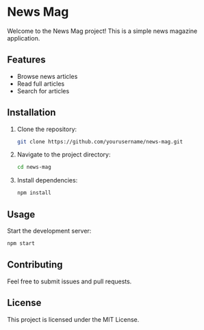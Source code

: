 # News Mag

Welcome to the News Mag project! This is a simple news magazine application.

## Features

- Browse news articles
- Read full articles
- Search for articles

## Installation

1. Clone the repository:
    ```sh
    git clone https://github.com/yourusername/news-mag.git
    ```
2. Navigate to the project directory:
    ```sh
    cd news-mag
    ```
3. Install dependencies:
    ```sh
    npm install
    ```

## Usage

Start the development server:
```sh
npm start
```

## Contributing

Feel free to submit issues and pull requests.

## License

This project is licensed under the MIT License.